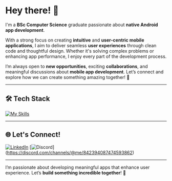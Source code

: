 # Hey there! 👋

I'm a **BSc Computer Science** graduate passionate about **native Android app development**.

With a strong focus on creating **intuitive** and **user-centric mobile applications**, I aim to deliver seamless **user experiences** through clean code and thoughtful design. Whether it's solving complex problems or enhancing app performance, I enjoy every part of the development process.

I’m always open to **new opportunities**, exciting **collaborations**, and meaningful discussions about **mobile app development**. Let’s connect and explore how we can create something amazing together! 🚀

---

## 🛠️ Tech Stack


[![My Skills](https://skillicons.dev/icons?i=kotlin,androidstudio,firebase,mysql,aws,unity,flutter,python,java,vscode,git,github,linux,apple,windows)](https://github.com/iJayeshPatil)
 
---

## 🌐 Let's Connect!

[![LinkedIn](https://skillicons.dev/icons?i=linkedin)](https://www.linkedin.com/in/jayesh8/)  [![Discord](https://skillicons.dev/icons?i=discord)] (https://discord.com/channels/@me/842394087474593862)

---

I’m passionate about developing meaningful apps that enhance user experience. Let’s **build something incredible together**! 🌟
